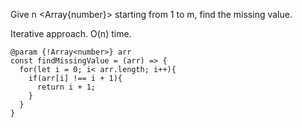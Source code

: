 Give n <Array{number}> starting from 1 to m, find the missing value.

Iterative approach. O(n) time.
```
@param {!Array<number>} arr
const findMissingValue = (arr) => {
  for(let i = 0; i< arr.length; i++){
    if(arr[i] !== i + 1){
      return i + 1;
    }
  }
}

```

